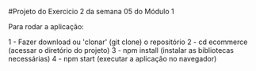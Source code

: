 #Projeto do Exercicio 2 da semana 05 do Módulo 1

Para rodar a aplicação:

1 - Fazer download ou 'clonar' (git clone) o repositório
2 - cd ecommerce  (acessar o diretório do projeto)
3 - npm install   (instalar as bibliotecas necessárias)
4 - npm start     (executar a aplicação no navegador)
